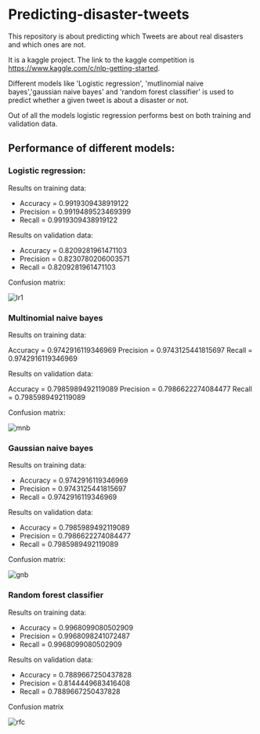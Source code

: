 # Predicting-disaster-tweets

This repository is about predicting which Tweets are about real disasters and which ones are not.

It is a kaggle project. The link to the kaggle competition is https://www.kaggle.com/c/nlp-getting-started.

Different models like 'Logistic regression', 'mutlinomial naive bayes','gaussian naive bayes' and 'random forest classifier' is used to predict whether a given tweet is about a disaster or not.

Out of all the models logistic regression performs best on both training and validation data.

## Performance of different models:

### Logistic regression:

Results on training data:

- Accuracy = 0.9919309438919122
- Precision = 0.9919489523469399
- Recall = 0.9919309438919122

Results on validation data:

- Accuracy = 0.8209281961471103
- Precision = 0.8230780206003571
- Recall = 0.8209281961471103

Confusion matrix:

![lr1](https://user-images.githubusercontent.com/62187533/121905809-2494c100-cd48-11eb-95d1-be132ef3b2a9.png)

### Multinomial naive bayes

Results on training data:

Accuracy = 0.9742916119346969
Precision = 0.9743125441815697
Recall = 0.9742916119346969

Results on validation data:

Accuracy = 0.7985989492119089
Precision = 0.7986622274084477
Recall = 0.7985989492119089

Confusion matrix:

![mnb](https://user-images.githubusercontent.com/62187533/121906163-763d4b80-cd48-11eb-8e70-3d9700e0b3ed.png)

### Gaussian naive bayes

Results on training data:

- Accuracy = 0.9742916119346969
- Precision = 0.9743125441815697
- Recall = 0.9742916119346969

Results on validation data:

- Accuracy = 0.7985989492119089
- Precision = 0.7986622274084477
- Recall = 0.7985989492119089

Confusion matrix:

![gnb](https://user-images.githubusercontent.com/62187533/121906137-71789780-cd48-11eb-8d6e-09daf9b8dae3.png)

### Random forest classifier

Results on training data:

- Accuracy = 0.9968099080502909
- Precision = 0.9968098241072487
- Recall = 0.9968099080502909

Results on validation data:

- Accuracy = 0.7889667250437828
- Precision = 0.8144449683416408
- Recall = 0.7889667250437828

Confusion matrix

![rfc](https://user-images.githubusercontent.com/62187533/121906179-7b01ff80-cd48-11eb-9044-7162fca9c24e.png)

